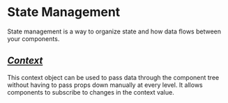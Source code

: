 # State Management

State management is a way to organize state and how data flows between your components.

## _[Context](/react/state-management/context.jsx)_

This context object can be used to pass data through the component tree without having to pass props down manually at every level. It allows components to subscribe to changes in the context value.
